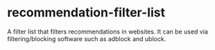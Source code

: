 # recommendation-filter-list
A filter list that filters recommendations in websites. It can be used via filtering/blocking software such as adblock and ublock.
